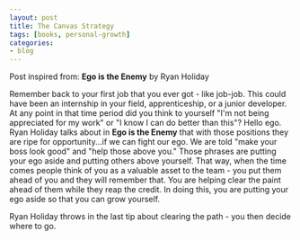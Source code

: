```yaml
---
layout: post
title: The Canvas Strategy
tags: [books, personal-growth]
categories:
- blog
---
```


Post inspired from: **Ego is the Enemy** by Ryan Holiday


Remember back to your first job that you ever got - like job-job. This could have been an internship in your field, apprenticeship, or a junior developer. At any point in that time period did you think to yourself "I'm not being appreciated for my work" or "I know I can do better than this"? Hello ego. Ryan Holiday talks about in **Ego is the Enemy** that with those positions they are ripe for opportunity...if we can fight our ego. We are told "make your boss look good" and "help those above you." Those phrases are putting your ego aside and putting others above yourself. That way, when the time comes people think of you as a valuable asset to the team - you put them ahead of you and they will remember that. You are helping clear the paint ahead of them while they reap the credit. In doing this, you are putting your ego aside so that you can grow yourself.

Ryan Holiday throws in the last tip about clearing the path - you then decide where to go.
